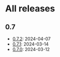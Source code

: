 # All releases

## 0.7

* [0.7.2](/release-notes/release-0-7-2.md): 2024-04-07
* [0.7.1](/release-notes/release-0-7-1.md): 2024-03-14
* [0.7.0](/release-notes/release-0-7-0.md): 2024-03-12
